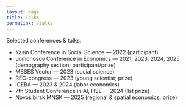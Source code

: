 ```yaml
---
layout: page
title: Talks
permalink: /talks
---
```


Selected conferences & talks:

- Yasin Conference in Social Science — 2022 (participant)  
- Lomonosov Conference in Economics — 2021, 2023, 2024, 2025 (demography section; participant/prize)  
- MSSES Vector — 2023 (social science)  
- REC-congress — 2023 (young scientist; prize)  
- iCEBA — 2023 & 2024 (labor economics)  
- 7th Student Conference in AI, HSE — 2024 (1st prize)  
- Novosibirsk MNSK — 2025 (regional & spatial economics; prize)
